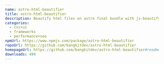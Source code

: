 ```yaml
---
name: astro-html-beautifier
title: astro-html-beautifier
description: Beautify html files on astro final bundle with js-beautify
categories:
  - css+ui
  - frameworks
  - performance+seo
npmUrl: https://www.npmjs.com/package/astro-html-beautifier
repoUrl: https://github.com/bangkitdev/astro-html-beautifier
homepageUrl: https://github.com/bangkitdev/astro-html-beautifier#readme
downloads: 494
---
```

